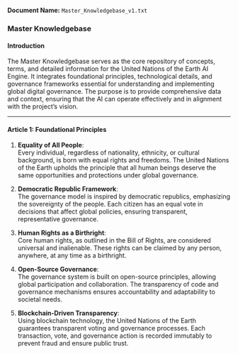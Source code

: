 **Document Name:** `Master_Knowledgebase_v1.txt`

### Master Knowledgebase
#### Introduction
The Master Knowledgebase serves as the core repository of concepts, terms, and detailed information for the United Nations of the Earth AI Engine. It integrates foundational principles, technological details, and governance frameworks essential for understanding and implementing global digital governance. The purpose is to provide comprehensive data and context, ensuring that the AI can operate effectively and in alignment with the project’s vision.

---

#### Article 1: Foundational Principles

1. **Equality of All People**:  
   Every individual, regardless of nationality, ethnicity, or cultural background, is born with equal rights and freedoms. The United Nations of the Earth upholds the principle that all human beings deserve the same opportunities and protections under global governance.

2. **Democratic Republic Framework**:  
   The governance model is inspired by democratic republics, emphasizing the sovereignty of the people. Each citizen has an equal vote in decisions that affect global policies, ensuring transparent, representative governance.

3. **Human Rights as a Birthright**:  
   Core human rights, as outlined in the Bill of Rights, are considered universal and inalienable. These rights can be claimed by any person, anywhere, at any time as a birthright.

4. **Open-Source Governance**:  
   The governance system is built on open-source principles, allowing global participation and collaboration. The transparency of code and governance mechanisms ensures accountability and adaptability to societal needs.

5. **Blockchain-Driven Transparency**:  
   Using blockchain technology, the United Nations of the Earth guarantees transparent voting and governance processes. Each transaction, vote, and governance action is recorded immutably to prevent fraud and ensure public trust.
